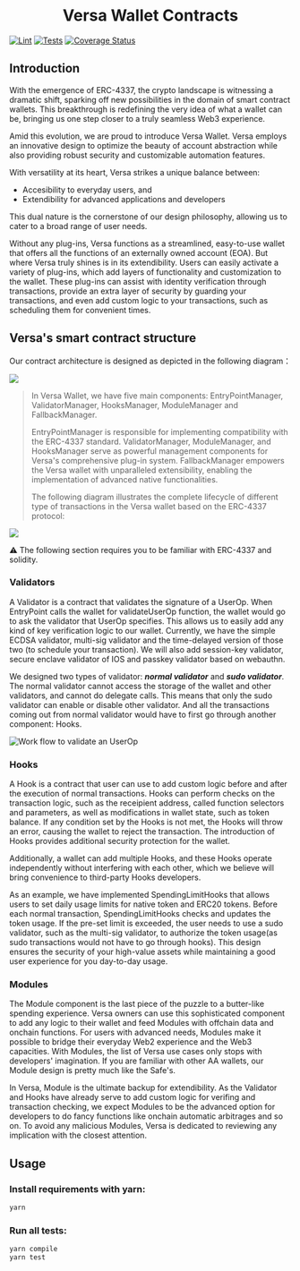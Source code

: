 <div align="center">
  <h1 align="center">Versa Wallet Contracts</h1>
</div>

[![Lint](https://github.com/VersaLab/versa-contract/actions/workflows/lint.yml/badge.svg)](https://github.com/VersaLab/versa-contract/actions/workflows/lint.yml)
[![Tests](https://github.com/VersaLab/versa-contract/actions/workflows/tests.yml/badge.svg)](https://github.com/VersaLab/versa-contract/actions/workflows/tests.yml)
[![Coverage Status](https://coveralls.io/repos/github/VersaLab/versa-contract/badge.svg?branch=main)](https://coveralls.io/github/VersaLab/versa-contract?branch=main)

## Introduction

With the emergence of ERC-4337, the crypto landscape is witnessing a dramatic shift, sparking off new possibilities in the domain of smart contract wallets. This breakthrough is redefining the very idea of what a wallet can be, bringing us one step closer to a truly seamless Web3 experience.

Amid this evolution, we are proud to introduce Versa Wallet. Versa employs an innovative design to optimize the beauty of account abstraction while also providing robust security and customizable automation features. 

With versatility at its heart, Versa strikes a unique balance between: 
- Accesibility to everyday users, and
- Extendibility for advanced applications and developers

This dual nature is the cornerstone of our design philosophy, allowing us to cater to a broad range of user needs.

Without any plug-ins, Versa functions as a streamlined, easy-to-use wallet that offers all the functions of an externally owned account (EOA). But where Versa truly shines is in its extendibility. Users can easily activate a variety of plug-ins, which add layers of functionality and customization to the wallet. These plug-ins can assist with identity verification through transactions, provide an extra layer of security by guarding your transactions, and even add custom logic to your transactions, such as scheduling them for convenient times.

## Versa's smart contract structure

Our contract architecture is designed as depicted in the following diagram：

![](https://hackmd.io/_uploads/H1A6kJTt3.png)

> In Versa Wallet, we have five main components: EntryPointManager, ValidatorManager, HooksManager, ModuleManager and FallbackManager.
> 
> EntryPointManager is responsible for implementing compatibility with the ERC-4337 standard. ValidatorManager, ModuleManager, and HooksManager serve as powerful management components for Versa's comprehensive plug-in system. FallbackManager empowers the Versa wallet with unparalleled extensibility, enabling the implementation of advanced native functionalities.
> 
> The following diagram illustrates the complete lifecycle of different type of transactions in the Versa wallet based on the ERC-4337 protocol:

![](https://hackmd.io/_uploads/BJH1IqRt2.png)

:warning: The following section requires you to be familiar with ERC-4337 and solidity.

### Validators

A Validator is a contract that validates the signature of a UserOp. When EntryPoint calls the wallet for validateUserOp function, the wallet would go to ask the validator that UserOp specifies. This allows us to easily add any kind of key verification logic to our wallet. Currently, we have the simple ECDSA validator, multi-sig validator and the time-delayed version of those two (to schedule your transaction). We will also add session-key validator, secure enclave validator of IOS and passkey validator based on webauthn.

We designed two types of validator: ***normal validator*** and ***sudo validator***. The normal validator cannot access the storage of the wallet and other validators, and cannot do delegate calls. This means that only the sudo validator can enable or disable other validator. And all the transactions coming out from normal validator would have to first go through another component: Hooks.

![Work flow to validate an UserOp](https://hackmd.io/_uploads/r1LG4J6t2.png)

### Hooks

A Hook is a contract that user can use to add custom logic before and after the execution of normal transactions. Hooks can perform checks on the transaction logic, such as the receipient address, called function selectors and parameters, as well as modifications in wallet state, such as token balance. If any condition set by the Hooks is not met, the Hooks will throw an error, causing the wallet to reject the transaction. The introduction of Hooks provides additional security protection for the wallet.

Additionally, a wallet can add multiple Hooks, and these Hooks operate independently without interfering with each other, which we believe will bring convenience to third-party Hooks developers.

As an example, we have implemented SpendingLimitHooks that allows users to set daily usage limits for native token and ERC20 tokens. Before each normal transaction, SpendingLimitHooks checks and updates the token usage. If the pre-set limit is exceeded, the user needs to use a sudo validator, such as the multi-sig validator, to authorize the token usage(as sudo transactions would not have to go through hooks). This design ensures the security of your high-value assets while maintaining a good user experience for you day-to-day usage.

### Modules

The Module component is the last piece of the puzzle to a butter-like spending experience. Versa owners can use this sophisticated component to add any logic to their wallet and feed Modules with offchain data and onchain functions. For users with advanced needs, Modules make it possible to bridge their everyday Web2 experience and the Web3 capacities. With Modules, the list of Versa use cases only stops with developers' imagination. If you are familiar with other AA wallets,  our Module design is pretty much like the Safe's. 

In Versa, Module is the ultimate backup for extendibility. As the Validator and Hooks have already serve to add custom logic for verifing and transaction checking, we expect Modules to be the advanced option for developers to do fancy functions like onchain automatic arbitrages and so on. To avoid any malicious Modules, Versa is dedicated to reviewing any implication with the closest attention.

Usage
-----
### Install requirements with yarn:

```bash
yarn
```

### Run all tests:

```bash
yarn compile
yarn test
```
